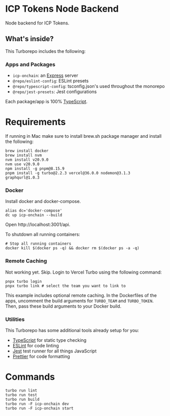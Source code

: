 # ICP Tokens Node Backend

Node backend for ICP Tokens.

## What's inside?

This Turborepo includes the following:

### Apps and Packages

- `icp-onchain`: an [Express](https://expressjs.com/) server
- `@repo/eslint-config`: ESLint presets
- `@repo/typescript-config`: tsconfig.json's used throughout the monorepo
- `@repo/jest-presets`: Jest configurations

Each package/app is 100% [TypeScript](https://www.typescriptlang.org/).

# Requirements
If running in Mac make sure to install brew.sh package manager and install the following:
```
brew install docker
brew install nvm
nvm install v20.9.0
nvm use v20.9.0
npm install -g pnpm@8.15.9
pnpm install -g turbo@2.2.3 vercel@36.0.0 nodemon@3.1.3 graphqurl@1.0.3
```

### Docker
Install docker and docker-compose.
```
alias dc='docker-compose'
dc up icp-onchain --build
```

Open http://localhost:3001/api.

To shutdown all running containers:

```
# Stop all running containers
docker kill $(docker ps -q) && docker rm $(docker ps -a -q)
```

### Remote Caching
Not working yet. Skip.
Login to Vercel Turbo using the following command:

```
pnpx turbo login
pnpx turbo link # select the team you want to link to
```

This example includes optional remote caching. In the Dockerfiles of the apps, uncomment the build arguments for `TURBO_TEAM` and `TURBO_TOKEN`. Then, pass these build arguments to your Docker build.

### Utilities

This Turborepo has some additional tools already setup for you:

- [TypeScript](https://www.typescriptlang.org/) for static type checking
- [ESLint](https://eslint.org/) for code linting
- [Jest](https://jestjs.io) test runner for all things JavaScript
- [Prettier](https://prettier.io) for code formatting


# Commands
```
turbo run lint
turbo run test
turbo run build
turbo run -F icp-onchain dev
turbo run -F icp-onchain start
```
